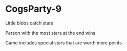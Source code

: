 # CogsParty-9
 Little blobs catch stars 

Person with the most stars at the end wins

Game includes special stars that are worth more points